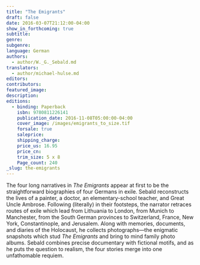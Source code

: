 ```yaml
---
title: "The Emigrants"
draft: false
date: 2016-03-07T21:12:00-04:00
show_in_forthcoming: true
subtitle:
genre:
subgenre:
language: German
authors:
  - author/W._G._Sebald.md
translators:
  - author/michael-hulse.md
editors:
contributors:
featured_image:
description:
editions:
  - binding: Paperback
    isbn: 9780811226141
    publication_date: 2016-11-08T05:00:00-04:00
    cover_image: /images/emigrants_to_size.tif
    forsale: true
    saleprice:
    shipping_charge:
    price_us: 16.95
    price_cn:
    trim_size: 5 x 8
    Page_count: 240
_slug: the-emigrants
---
```


The four long narratives in _The Emigrants_ appear at first to be the straightforward biographies of four Germans in exile. Sebald reconstructs the lives of a painter, a doctor, an elementary-school teacher, and Great Uncle Ambrose. Following (literally) in their footsteps, the narrator retraces routes of exile which lead from Lithuania to London, from Munich to Manchester, from the South German provinces to Switzerland, France, New York, Constantinople, and Jerusalem. Along with memories, documents, and diaries of the Holocaust, he collects photographs—the enigmatic snapshots which stud _The Emigrants_ and bring to mind family photo albums. Sebald combines precise documentary with fictional motifs, and as he puts the question to realism, the four stories merge into one unfathomable requiem.

